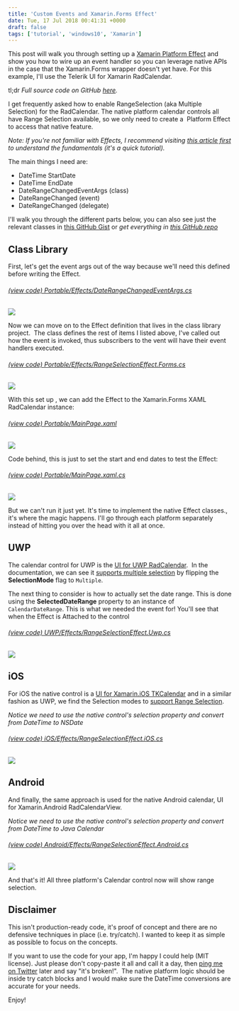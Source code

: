 ```yaml
---
title: 'Custom Events and Xamarin.Forms Effect'
date: Tue, 17 Jul 2018 00:41:31 +0000
draft: false
tags: ['tutorial', 'windows10', 'Xamarin']
---
```


This post will walk you through setting up a [Xamarin Platform Effect](https://docs.microsoft.com/en-us/xamarin/xamarin-forms/app-fundamentals/effects/introduction) and show you how to wire up an event handler so you can leverage native APIs in the case that the Xamarin.Forms wrapper doesn't yet have. For this example, I'll use the Telerik UI for Xamarin RadCalendar.

tl;dr _Full source code on GitHub [here](https://github.com/LanceMcCarthy/CustomXamarinDemos/tree/master/RangeSelectionTest)._

I get frequently asked how to enable RangeSelection (aka Multiple Selection) for the RadCalendar. The native platform calendar controls all have Range Selection available, so we only need to create a  Platform Effect to access that native feature.

_Note: If you're not familiar with Effects, I recommend visiting [this article first](https://docs.microsoft.com/en-us/xamarin/xamarin-forms/app-fundamentals/effects/creating) to understand the fundamentals (it's a quick tutorial)._

The main things I need are:

*   DateTime StartDate
*   DateTime EndDate
*   DateRangeChangedEventArgs (class)
*   DateRangeChanged (event)
*   DateRangeChanged (delegate)

I'll walk you through the different parts below, you can also see just the relevant classes in [this GitHub Gist](https://gist.github.com/LanceMcCarthy/8bd7eb8edee7c3ca35640114bb684fc9) or _get everything in [this GitHub repo](https://github.com/LanceMcCarthy/CustomXamarinDemos/tree/master/RangeSelectionTest)_

Class Library
-------------

First, let's get the event args out of the way because we'll need this defined before writing the Effect.

###### [(view code) Portable/Effects/DateRangeChangedEventArgs.cs](https://github.com/LanceMcCarthy/CustomXamarinDemos/blob/master/RangeSelectionTest/RangeSelectionTest/Portable/Effects/DateRangeChangedEventArgs.cs)

![](https://www.screencast.com/t/7c8hPrj70xSj)

Now we can move on to the Effect definition that lives in the class library project.  The class defines the rest of items I listed above, I've called out how the event is invoked, thus subscribers to the vent will have their event handlers executed.

###### [(view code) Portable/Effects/RangeSelectionEffect.Forms.cs](https://github.com/LanceMcCarthy/CustomXamarinDemos/blob/master/RangeSelectionTest/RangeSelectionTest/Portable/Effects/RangeSelectionEffect.Forms.cs)

![](https://www.screencast.com/t/xhuQXFsc)

With this set up , we can add the Effect to the Xamarin.Forms XAML RadCalendar instance:

###### [(view code) Portable/MainPage.xaml](https://github.com/LanceMcCarthy/CustomXamarinDemos/blob/master/RangeSelectionTest/RangeSelectionTest/Portable/MainPage.xaml)

![](https://www.screencast.com/t/j4X59MXHU4)

Code behind, this is just to set the start and end dates to test the Effect:

###### [(view code) Portable/MainPage.xaml.cs](https://github.com/LanceMcCarthy/CustomXamarinDemos/blob/master/RangeSelectionTest/RangeSelectionTest/Portable/MainPage.xaml.cs)

![](https://www.screencast.com/t/JOIQB1zL1X)

But we can't run it just yet. It's time to implement the native Effect classes., it's where the magic happens. I'll go through each platform separately instead of hitting you over the head with it all at once.

UWP
---

The calendar control for UWP is the [UI for UWP RadCalendar](https://docs.telerik.com/devtools/universal-windows-platform/controls/radcalendar/overview).  In the documentation, we can see it [supports multiple selection](https://docs.telerik.com/devtools/universal-windows-platform/controls/radcalendar/selection#selectionmode) by flipping the **SelectionMode** flag to `Multiple`.

The next thing to consider is how to actually set the date range. This is done using the **SelectedDateRange** property to an instance of `CalendarDateRange`. This is what we needed the event for! You'll see that when the Effect is Attached to the control

###### [(view code) UWP/Effects/RangeSelectionEffect.Uwp.cs](https://github.com/LanceMcCarthy/CustomXamarinDemos/blob/master/RangeSelectionTest/RangeSelectionTest/UWP/Effects/RangeSelectionEffect.Uwp.cs)

![](https://www.screencast.com/t/I1mZK1rZR)

iOS
---

For iOS the native control is a [UI for Xamarin.iOS TKCalendar](https://docs.telerik.com/devtools/xamarin/nativecontrols/ios/calendar/overview) and in a similar fashion as UWP, we find the Selection modes to [support Range Selection](https://docs.telerik.com/devtools/xamarin/nativecontrols/ios/calendar/selection).

_Notice we need to use the native control's selection property and convert from DateTime to NSDate_

###### [(view code) iOS/Effects/RangeSelectionEffect.iOS.cs](https://github.com/LanceMcCarthy/CustomXamarinDemos/blob/master/RangeSelectionTest/RangeSelectionTest/iOS/Effects/RangeSelectionEffect.iOS.cs)

![](https://www.screencast.com/t/EjJIziZN)

Android
-------

And finally, the same approach is used for the native Android calendar, UI for Xamarin.Android RadCalendarView.

_Notice we need to use the native control's selection property and convert from DateTime to Java Calendar_

###### [(view code) Android/Effects/RangeSelectionEffect.Android.cs](https://github.com/LanceMcCarthy/CustomXamarinDemos/blob/master/RangeSelectionTest/RangeSelectionTest/Android/Effects/RangeSelectionEffect.Android.cs)

![](https://www.screencast.com/t/otAdAcYf3eUq)

And that's it! All three platform's Calendar control now will show range selection.

Disclaimer
----------

This isn't production-ready code, it's proof of concept and there are no defensive techniques in place (i.e. try/catch). I wanted to keep it as simple as possible to focus on the concepts.

If you want to use the code for your app, I'm happy I could help (MIT license). Just please don't copy-paste it all and call it a day, then [ping me on Twitter](http://www.twitter.com/lancewmccarthy) later and say "it's broken!".  The native platform logic should be inside try catch blocks and I would make sure the DateTime conversions are accurate for your needs.

Enjoy!